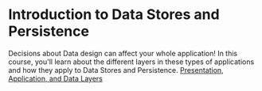 # Introduction to Data Stores and Persistence
Decisions about Data design can affect your whole application! In this course, you'll learn about the different layers in these types of applications and how they apply to Data Stores and Persistence.
[Presentation, Application, and Data Layers](https://video.udacity-data.com/topher/2020/March/5e73dfed_/.png)
